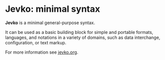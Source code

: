# Jevko: minimal syntax 

**Jevko** is a minimal general-purpose syntax.

It can be used as a basic building block for simple and portable formats, languages, and notations in a variety of domains, such as data interchange, configuration, or text markup.

For more information see [jevko.org](https://jevko.org).